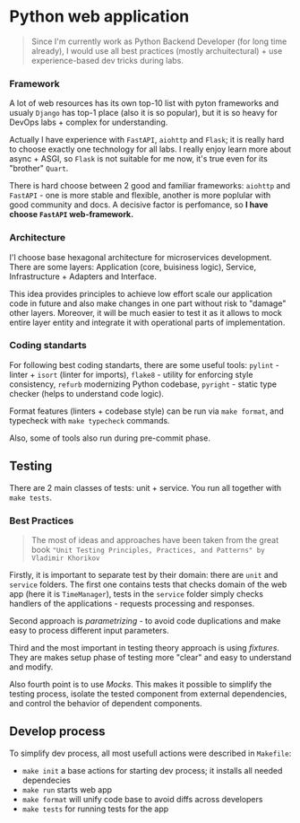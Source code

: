 # Python web application

> Since I'm currently work as Python Backend Developer (for long time already), I would use all best practices (mostly archuitectural) + use experience-based dev tricks during labs.

### Framework 
A lot of web resources has its own top-10 list with pyton frameworks and usualy `Django` has top-1 place (also it is so popular), but it is so heavy for DevOps labs + complex for understanding.

Actually I have experience with `FastAPI`, `aiohttp` and `Flask`; it is really hard to choose exactly one technology for all labs. I really enjoy learn more about async + ASGI, so `Flask` is not suitable for me now, it's true even for its "brother" `Quart`.

There is hard choose between 2 good and familiar frameworks: `aiohttp` and `FastAPI` - one is more stable and flexible, another is more poplular with good community and docs. A decisive factor is perfomance, so **I have choose `FastAPI` web-framework.**

### Architecture

I'l choose base hexagonal architecture for microservices development. There are some layers: Application (core, buisiness logic), Service, Infrastructure + Adapters and Interface.

This idea provides principles to achieve low effort scale our application code in future and also make changes in one part without risk to "damage" other layers. Moreover, it will be much easier to test it as it allows to mock entire layer entity and integrate it with operational parts of implementation.

### Coding standarts

For following best coding standarts, there are some useful tools: `pylint` - linter + `isort` (linter for imports), `flake8` - utility for enforcing style consistency, `refurb` modernizing Python codebase, `pyright` - static type checker (helps to understand code logic).

Format features (linters + codebase style) can be run via `make format`, and typecheck with `make typecheck` commands.

Also, some of tools also run during pre-commit phase.


## Testing

There are 2 main classes of tests: unit + service. You run all together with `make tests`.

### Best Practices

> The most of ideas and approaches have been taken from the great book `"Unit Testing Principles, Practices, and Patterns" by Vladimir Khorikov`

Firstly, it is important to separate test by their domain: there are `unit` and `service` folders. The first one contains tests that checks domain of the web app (here it is `TimeManager`), tests in the `service` folder simply checks handlers of the applications - requests processing and responses.

Second approach is *parametrizing* - to avoid code duplications and make easy to process different input parameters.

Third and the most important in testing theory approach is using *fixtures*. They are makes setup phase of testing more "clear" and easy to understand and modify.

Also fourth point is to use *Mocks*. This makes it possible to simplify the testing process, isolate the tested component from external dependencies, and control the behavior of dependent components.

## Develop process

To simplify dev process, all most usefull actions were described in `Makefile`:
- `make init` a base actions for starting dev process; it installs all needed dependecies
- `make run` starts web app
- `make format` will unify code base to avoid diffs across developers
- `make tests` for running tests for the app
